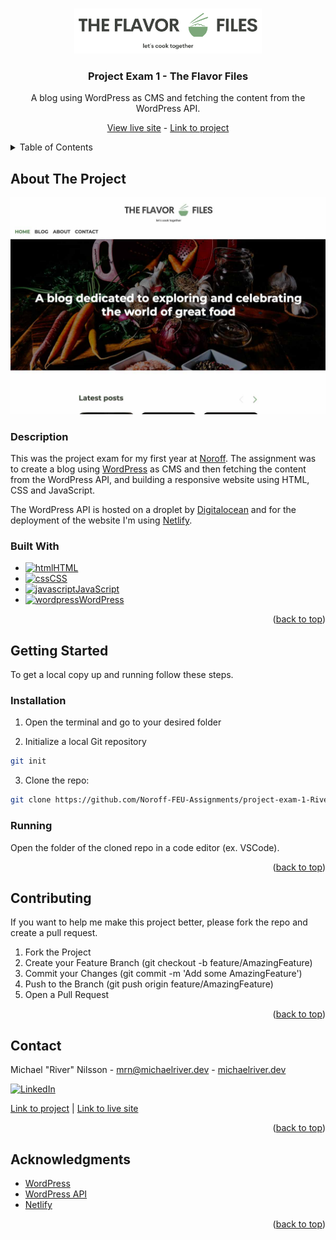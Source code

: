 <a id="readme-top"></a>

<!-- PROJECT LOGO -->
<br />
<div align="center">
  <a href="https://github.com/Noroff-FEU-Assignments/project-exam-1-RiverMichael.git">
    <img src="images/logo/color_logo-no_background.png" alt="Logo" width="300" height="">
  </a>

<h3>Project Exam 1 - The Flavor Files</h3>
<p>A blog using WordPress as CMS and fetching the content from the WordPress API.</p>

<a href="https://theflavorfiles.michaelriver.dev">View live site</a> - <a href="https://github.com/Noroff-FEU-Assignments/project-exam-1-RiverMichael.git"> Link to project</a>

</div>

<!-- TABLE OF CONTENTS -->
<details>
  <summary>Table of Contents</summary>
  <ol>
    <li>
      <a href="#about-the-project">About The Project</a>
      <ul>
        <li><a href="#description">Description</a>
        <li><a href="#built-with">Built With</a></li>
      </ul>
    </li>
    <li>
      <a href="#getting-started">Getting Started</a>
      <ul>
        <li><a href="#installation">Installation</a></li>
        <li><a href="#running">Running</R></li>
      </ul>
    </li>
    <li><a href="#contributing">Contributing</a></li>
    <li><a href="#contact">Contact</a></li>
    <li><a href="#acknowledgments">Acknowledgments</a></li>
  </ol>
</details>

<!-- ABOUT THE PROJECT -->

## About The Project

[![The Flavor Files Screen Shot][product-screenshot]][live-site]

### Description

This was the project exam for my first year at [Noroff](https://www.noroff.no). The assignment was to create a blog using [WordPress](https://www.wordpress.org) as CMS and then fetching the content from the WordPress API, and building a responsive website using HTML, CSS and JavaScript.

The WordPress API is hosted on a droplet by [Digitalocean](https://www.digitalocean.com) and for the deployment of the website I'm using [Netlify](https://app.netlify.com).

### Built With

- <a href="https://developer.mozilla.org/en-US/docs/Web/HTML"><img src="https://raw.githubusercontent.com/rahuldkjain/github-profile-readme-generator/master/src/images/icons/FrontendDevelopment/html.svg" alt="html" height="30" width="40">HTML</a>
- <a href="https://developer.mozilla.org/en-US/docs/Web/CSS" target="_blank"><img src="https://raw.githubusercontent.com/rahuldkjain/github-profile-readme-generator/master/src/images/icons/FrontendDevelopment/css.svg" alt="css" height="30" width="40">CSS</a>
- <a href="https://developer.mozilla.org/en-US/docs/Web/JavaScript" target="_blank"><img src="https://raw.githubusercontent.com/rahuldkjain/github-profile-readme-generator/master/src/images/icons/ProgrammingLanguages/javascript.svg" alt="javascript" height="30" width="40">JavaScript</a>
- <a href="https://www.wordpress.org" target="_blank"><img src="https://raw.githubusercontent.com/rahuldkjain/github-profile-readme-generator/master/src/images/icons/Social/wordpress.svg" alt="wordpress" height="30" width="40">WordPress</a>

<p align="right">(<a href="#readme-top">back to top</a>)</p>

<!-- GETTING STARTED -->

## Getting Started

To get a local copy up and running follow these steps.

<!-- INSTALLATION -->

### Installation

1. Open the terminal and go to your desired folder

2. Initialize a local Git repository

```sh
git init
```

3. Clone the repo:

```sh
git clone https://github.com/Noroff-FEU-Assignments/project-exam-1-RiverMichael.git
```

### Running

Open the folder of the cloned repo in a code editor (ex. VSCode).

<p align="right">(<a href="#readme-top">back to top</a>)</p>

<!-- CONTRIBUTING -->

## Contributing

If you want to help me make this project better, please fork the repo and create a pull request.

1. Fork the Project
2. Create your Feature Branch (git checkout -b feature/AmazingFeature)
3. Commit your Changes (git commit -m 'Add some AmazingFeature')
4. Push to the Branch (git push origin feature/AmazingFeature)
5. Open a Pull Request

<p align="right">(<a href="#readme-top">back to top</a>)</p>

<!-- CONTACT -->

## Contact

Michael "River" Nilsson - [mrn@michaelriver.dev](mailto:mrn@michaelriver.dev) - [michaelriver.dev](https://www.michaelriver.dev)

[![LinkedIn][linkedin-shield]][linkedin-url]

[Link to project][github-repo] | [Link to live site][live-site]

<p align="right">(<a href="#readme-top">back to top</a>)</p>

<!-- AACKNOWLEDGMENTS -->

## Acknowledgments

- [WordPress](https://www.wordpress.org)
- [WordPress API](https://developer.wordpress.org/rest-api/)
- [Netlify](https://app.netlify.com)

<p align="right">(<a href="#readme-top">back to top</a>)</p>

<!-- MARKDOWN LINKS & IMAGES -->

[github-repo]: https://github.com/Noroff-FEU-Assignments/project-exam-1-RiverMichael.git
[live-site]: https://theflavorfiles.michaelriver.dev
[product-screenshot]: images/screenshot.jpg
[linkedin-shield]: https://img.shields.io/badge/-LinkedIn-black.svg?style=for-the-badge&logo=linkedin&colorB=555
[linkedin-url]: https://www.linkedin.com/in/michaelrivernilsson
